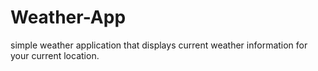 # Weather-App
simple weather application that displays current weather information for your current location.
